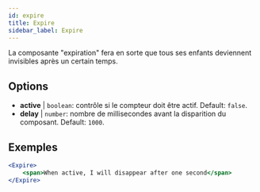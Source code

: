 ```yaml
---
id: expire 
title: Expire
sidebar_label: Expire
---
```


La composante "expiration" fera en sorte que tous ses enfants deviennent invisibles après un certain temps.

## Options

* __active__ | `boolean`: contrôle si le compteur doit être actif. Default: `false`.
* __delay__ | `number`: nombre de millisecondes avant la disparition du composant. Default: `1000`.


## Exemples

```jsx live
<Expire>
    <span>When active, I will disappear after one second</span>
</Expire>
```



